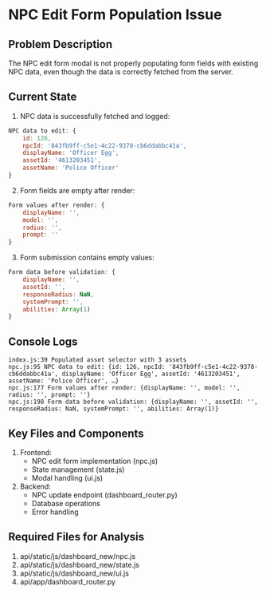 # NPC Edit Form Population Issue

## Problem Description
The NPC edit form modal is not properly populating form fields with existing NPC data, even though the data is correctly fetched from the server.

## Current State
1. NPC data is successfully fetched and logged:
```javascript
NPC data to edit: {
    id: 126,
    npcId: '843fb9ff-c5e1-4c22-9378-cb6ddabbc41a',
    displayName: 'Officer Egg',
    assetId: '4613203451',
    assetName: 'Police Officer'
}
```

2. Form fields are empty after render:
```javascript
Form values after render: {
    displayName: '',
    model: '',
    radius: '',
    prompt: ''
}
```

3. Form submission contains empty values:
```javascript
Form data before validation: {
    displayName: '',
    assetId: '',
    responseRadius: NaN,
    systemPrompt: '',
    abilities: Array(1)
}
```

## Console Logs
```
index.js:39 Populated asset selector with 3 assets
npc.js:95 NPC data to edit: {id: 126, npcId: '843fb9ff-c5e1-4c22-9378-cb6ddabbc41a', displayName: 'Officer Egg', assetId: '4613203451', assetName: 'Police Officer', …}
npc.js:177 Form values after render: {displayName: '', model: '', radius: '', prompt: ''}
npc.js:198 Form data before validation: {displayName: '', assetId: '', responseRadius: NaN, systemPrompt: '', abilities: Array(1)}
```

## Key Files and Components
1. Frontend:
   - NPC edit form implementation (npc.js)
   - State management (state.js)
   - Modal handling (ui.js)
2. Backend:
   - NPC update endpoint (dashboard_router.py)
   - Database operations
   - Error handling

## Required Files for Analysis
1. api/static/js/dashboard_new/npc.js
2. api/static/js/dashboard_new/state.js
3. api/static/js/dashboard_new/ui.js
4. api/app/dashboard_router.py 
